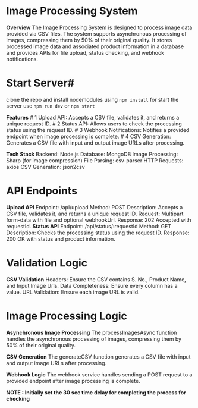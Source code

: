 # Image Processing System

**Overview**
The Image Processing System is designed to process image data provided via CSV files. The system supports asynchronous processing of images, compressing them by 50% of their original quality. It stores processed image data and associated product information in a database and provides APIs for file upload, status checking, and webhook notifications.

# Start Server#
clone the repo and install nodemodules using `npm install`
for start the server use `npm run dev` or `npm start`

**Features** # 1 Upload API: Accepts a CSV file, validates it, and returns a unique request ID. # 2 Status API: Allows users to check the processing status using the request ID. # 3 Webhook Notifications: Notifies a provided endpoint when image processing is complete. # 4 CSV Generation: Generates a CSV file with input and output image URLs after processing.

**Tech Stack**
Backend: Node.js
Database: MongoDB
Image Processing: Sharp (for image compression)
File Parsing: csv-parser
HTTP Requests: axios
CSV Generation: json2csv

# API Endpoints

**Upload API**
Endpoint: /api/upload
Method: POST
Description: Accepts a CSV file, validates it, and returns a unique request ID.
Request: Multipart form-data with file and optional webhookUrl.
Response: 202 Accepted with requestId.
**Status API**
Endpoint: /api/status/:requestId
Method: GET
Description: Checks the processing status using the request ID.
Response: 200 OK with status and product information.

# Validation Logic

**CSV Validation**
Headers: Ensure the CSV contains S. No., Product Name, and Input Image Urls.
Data Completeness: Ensure every column has a value.
URL Validation: Ensure each image URL is valid.

# Image Processing Logic

**Asynchronous Image Processing**
The processImagesAsync function handles the asynchronous processing of images, compressing them by 50% of their original quality.

**CSV Generation**
The generateCSV function generates a CSV file with input and output image URLs after processing.

**Webhook Logic**
The webhook service handles sending a POST request to a provided endpoint after image processing is complete.


**NOTE : Initially set the 30 sec time delay for completing the process for checking**